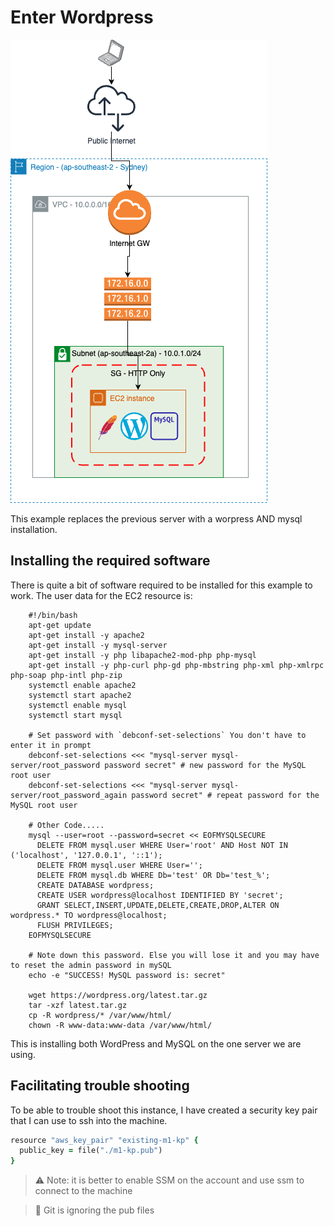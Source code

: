 # Enter Wordpress
![Architecture](arch.png)

This example replaces the previous server with a worpress AND mysql installation.

## Installing the required software
There is quite a bit of software required to be installed for this example to work. The user data for the EC2 resource is:

```shell
    #!/bin/bash
    apt-get update
    apt-get install -y apache2
    apt-get install -y mysql-server
    apt-get install -y php libapache2-mod-php php-mysql
    apt-get install -y php-curl php-gd php-mbstring php-xml php-xmlrpc php-soap php-intl php-zip
    systemctl enable apache2
    systemctl start apache2
    systemctl enable mysql
    systemctl start mysql

    # Set password with `debconf-set-selections` You don't have to enter it in prompt
    debconf-set-selections <<< "mysql-server mysql-server/root_password password secret" # new password for the MySQL root user
    debconf-set-selections <<< "mysql-server mysql-server/root_password_again password secret" # repeat password for the MySQL root user

    # Other Code.....
    mysql --user=root --password=secret << EOFMYSQLSECURE
      DELETE FROM mysql.user WHERE User='root' AND Host NOT IN ('localhost', '127.0.0.1', '::1');
      DELETE FROM mysql.user WHERE User='';
      DELETE FROM mysql.db WHERE Db='test' OR Db='test_%';
      CREATE DATABASE wordpress;
      CREATE USER wordpress@localhost IDENTIFIED BY 'secret';
      GRANT SELECT,INSERT,UPDATE,DELETE,CREATE,DROP,ALTER ON wordpress.* TO wordpress@localhost;
      FLUSH PRIVILEGES;
    EOFMYSQLSECURE

    # Note down this password. Else you will lose it and you may have to reset the admin password in mySQL
    echo -e "SUCCESS! MySQL password is: secret"

    wget https://wordpress.org/latest.tar.gz
    tar -xzf latest.tar.gz
    cp -R wordpress/* /var/www/html/
    chown -R www-data:www-data /var/www/html/
```

This is installing both WordPress and MySQL on the one server we are using.

## Facilitating trouble shooting
To be able to trouble shoot this instance, I have created a security key pair that I can use to ssh into the machine.

```ruby
resource "aws_key_pair" "existing-m1-kp" {
  public_key = file("./m1-kp.pub")
}
```
> ⚠️ Note: it is better to enable SSM on the account and use ssm to connect to the machine

>🙈 Git is ignoring the pub files 